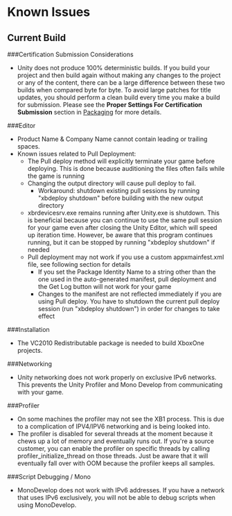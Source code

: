 Known Issues
============


Current Build
-------------

###Certification Submission Considerations
* Unity does not produce 100% deterministic builds.  If you build your project and then build again without making any changes to the project or any of the content, there can be a large difference between these two builds when compared byte for byte.  To avoid large patches for title updates, you should perform a clean build every time you make a build for submission.  Please see the **Proper Settings For Certification Submission** section in [Packaging](xboxone-packaging) for more details. 

###Editor
* Product Name & Company Name cannot contain leading or trailing spaces.
* Known issues related to Pull Deployment:
    * The Pull deploy method will explicitly terminate your game before deploying.  This is done because auditioning the files often fails while the game is running
    * Changing the output directory will cause pull deploy to fail.
        * Workaround: shutdown existing pull sessions by running "xbdeploy shutdown" before building with the new output directory
    * xbrdevicesrv.exe remains running after Unity.exe is shutdown.  This is beneficial because you can continue to use the same pull session for your game even after closing the Unity Editor, which will speed up iteration time.  However, be aware that this program continues running, but it can be stopped by running "xbdeploy shutdown" if needed
    * Pull deployment may not work if you use a custom appxmainfest.xml file, see following section for details
        * If you set the Package Identity Name to a string other than the one used in the auto-generated manifest, pull deployment and the Get Log button will not work for your game
        * Changes to the manifest are not reflected immediately if you are using Pull deploy.  You have to shutdown the current pull deploy session (run "xbdeploy shutdown") in order for changes to take effect

###Installation
* The VC2010 Redistributable package is needed to build XboxOne projects.

###Networking
* Unity networking does not work properly on exclusive IPv6 networks.  This prevents the Unity Profiler and Mono Develop from communicating with your game.

###Profiler
* On some machines the profiler may not see the XB1 process.  This is due to a complication of IPV4/IPV6 networking and is being looked into.
* The profiler is disabled for several threads at the moment because it chews up a lot of memory and eventually runs out.  If you're a source customer, you can enable the profiler on specific threads by calling profiler_initialize_thread on those threads.  Just be aware that it will eventually fall over with OOM because the profiler keeps all samples.

###Script Debugging / Mono
* MonoDevelop does not work with IPv6 addresses.  If you have a network that uses IPv6 exclusively, you will not be able to debug scripts when using MonoDevelop.
